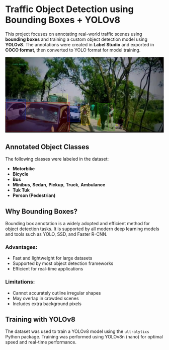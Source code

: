 #  Traffic Object Detection using Bounding Boxes + YOLOv8

This project focuses on annotating real-world traffic scenes using **bounding boxes** and training a custom object detection model using **YOLOv8**. The annotations were created in **Label Studio** and exported in **COCO format**, then converted to YOLO format for model training.

![Label Studio Screenshot](./Images/Traffic-Example-1.png)

##  Annotated Object Classes

The following classes were labeled in the dataset:

-  **Motorbike**
-  **Bicycle**
-  **Bus**
-  **Minibus**, **Sedan**, **Pickup**, **Truck**, **Ambulance**
-  **Tuk Tuk**
-  **Person (Pedestrian)**

##  Why Bounding Boxes?

Bounding box annotation is a widely adopted and efficient method for object detection tasks. It is supported by all modern deep learning models and tools such as YOLO, SSD, and Faster R-CNN.

###  Advantages:
- Fast and lightweight for large datasets
- Supported by most object detection frameworks
- Efficient for real-time applications

###  Limitations:
- Cannot accurately outline irregular shapes
- May overlap in crowded scenes
- Includes extra background pixels

##  Training with YOLOv8

The dataset was used to train a YOLOv8 model using the `ultralytics` Python package. Training was performed using YOLOv8n (nano) for optimal speed and real-time performance.
